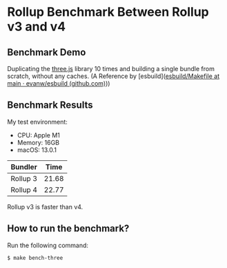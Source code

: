 # Rollup Benchmark Between Rollup v3 and v4

## Benchmark Demo

Duplicating the [three.js](https://github.com/mrdoob/three.js) library 10 times and building a single bundle from scratch, without any caches. (A Reference by [esbuild]([esbuild/Makefile at main · evanw/esbuild (github.com)](https://github.com/evanw/esbuild/blob/main/Makefile)))

## Benchmark Results

My test environment: 
- CPU: Apple M1
- Memory: 16GB
- macOS: 13.0.1

| Bundler  | Time  |
| -------- | ----- |
| Rollup 3 | 21.68 |
| Rollup 4 | 22.77 |

Rollup v3 is faster than v4.

## How to run the benchmark?

Run the following command:

```
$ make bench-three
```